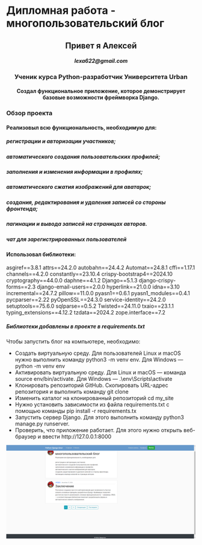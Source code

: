 <h1 aiign="center">Дипломная работа - многопользовательский блог</h1>
<h2 align="center">Привет я Алексей</h2> 
<h5 align="center">lexa622@gmail.com</h5>
<h3 align="center">Ученик курса Python-разработчик Университета Urban</h3>
<h4 align="center">Создал функциональное приложение, которое демонстрирует базовые возможности фреймворка Django.</h4>
<h3>Обзор проекта</h3>
<h4>Реализовыл всю функциональность, необходимую для:</h4>

<h5>регистрации и авторизации участников;</h5>
<h5>автоматического создания пользовательских профилей;</h5>
<h5>заполнения и изменения информации в профилях;</h5>
<h5>автоматического сжатия изображений для аватарок;</h5>
<h5>создания, редактирования и удаления записей со стороны фронтенда;</h5>
<h5>пагинации и вывода записей на страницах авторов.</h5>
<h5>чат для зарегистрированных пользователей</h5>

<h4>Использовал библиотеки:</h4>

asgiref==3.8.1
attrs==24.2.0
autobahn==24.4.2
Automat==24.8.1
cffi==1.17.1
channels==4.2.0
constantly==23.10.4
crispy-bootstrap4==2024.10
cryptography==44.0.0
daphne==4.1.2
Django==5.1.3
django-crispy-forms==2.3
django-email-users==2.0.0
hyperlink==21.0.0
idna==3.10
incremental==24.7.2
pillow==11.0.0
pyasn1==0.6.1
pyasn1_modules==0.4.1
pycparser==2.22
pyOpenSSL==24.3.0
service-identity==24.2.0
setuptools==75.6.0
sqlparse==0.5.2
Twisted==24.11.0
txaio==23.1.1
typing_extensions==4.12.2
tzdata==2024.2
zope.interface==7.2
<h5>Библиотеки добавлены в проекте в requirements.txt</h5>

<p class='text-muted'>Чтобы запустить блог на компьютере, необходимо:</p>
<ul class="list-group">
  <li class="list-group-item list-group-item-light">Создать виртуальную среду. Для пользователей Linux и macOS нужно выполнить команду python3 -m venv env. Для Windows —  python -m venv env</li>
  <li class="list-group-item list-group-item-light">Активировать виртуальную среду. Для Linux и macOS — команда source env/bin/activate. Для Windows — .\env\Scripts\activate</li>
  <li class="list-group-item list-group-item-light">Клонировать репозиторий GitHub. Скопировать URL-адрес репозитория и выполнить команду git clone</li>
  <li class="list-group-item list-group-item-light">Изменить каталог на клонированный репозиторий cd my_site</li>
  <li class="list-group-item list-group-item-light">Нужно установить зависимости из файла requirements.txt с помощью команды pip install -r requirements.tx</li>
  <li class="list-group-item list-group-item-light">Запустить сервер Django. Для этого выполнить команду python3 manage.py runserver.</li>
  <li class="list-group-item list-group-item-light">Проверить, что приложение работает. Для этого нужно открыть веб-браузер и ввести http://127.0.0.1:8000</li>
</ul>

<img src="https://github.com/Lexa622/Diplom/blob/master/Снимок%20экрана%20блог.png">
